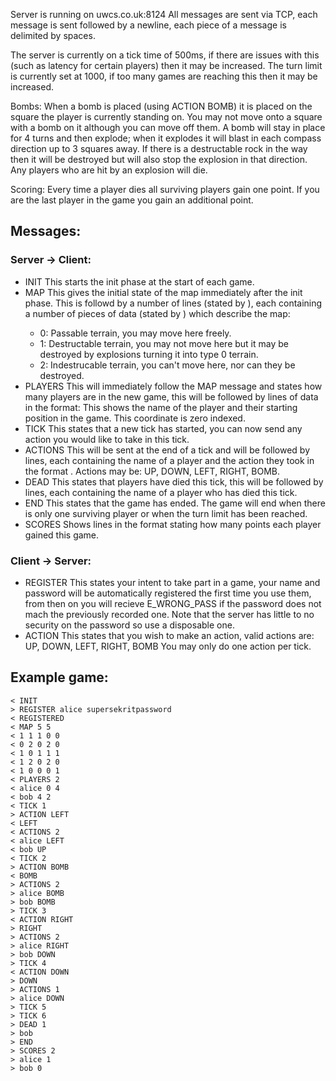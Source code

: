 Server is running on uwcs.co.uk:8124
All messages are sent via TCP, each message is sent followed by a newline, each piece of a message is delimited by spaces.

The server is currently on a tick time of 500ms, if there are issues with this (such as latency for certain players) then it may be increased.
The turn limit is currently set at 1000, if too many games are reaching this then it may be increased.

Bombs: When a bomb is placed (using ACTION BOMB) it is placed on the square the player is currently standing on.  You may not move onto a square with a bomb on it although you can move off them.  A bomb will stay in place for 4 turns and then explode; when it explodes it will blast in each compass direction up to 3 squares away.  If there is a destructable rock in the way then it will be destroyed but will also stop the explosion in that direction.  Any players who are hit by an explosion will die.

Scoring: Every time a player dies all surviving players gain one point.  If you are the last player in the game you gain an additional point.

## Messages: ##
### Server -> Client: ###
* INIT
	This starts the init phase at the start of each game.
* MAP <rows> <cols>
	This gives the initial state of the map immediately after the init phase.  This is followd by a number of lines (stated by <rows>), each containing a number of pieces of data (stated by <cols>) which describe the map:
	- 0:	Passable terrain, you may move here freely.
	- 1:	Destructable terrain, you may not move here but it may be destroyed by explosions turning it into type 0 terrain.
	- 2:	Indestrucable terrain, you can't move here, nor can they be destroyed.
* PLAYERS <num>
	This will immediately follow the MAP message and states how many players are in the new game, this will be followed by <num> lines of data in the format:
		<name> <row> <col>
	This shows the name of the player and their starting position in the game.  This coordinate is zero indexed.
* TICK <num>
	This states that a new tick has started, you can now send any action you would like to take in this tick.
* ACTIONS <num>
	This will be sent at the end of a tick and will be followed by <num> lines, each containing the name of a player and the action they took in the format <name> <action>.
	Actions may be: UP, DOWN, LEFT, RIGHT, BOMB.
* DEAD <num>
	This states that <num> players have died this tick, this will be followed by <num> lines, each containing the name of a player who has died this tick.
* END
	This states that the game has ended.  The game will end when there is only one surviving player or when the turn limit has been reached.
* SCORES <num>
	Shows <num> lines in the format <name> <points> stating how many points each player gained this game.

### Client -> Server: ###
* REGISTER <name> <password>
	This states your intent to take part in a game, your name and password will be automatically registered the first time you use them, from then on you will recieve E_WRONG_PASS if the password does not mach the previously recorded one.  Note that the server has little to no security on the password so use a disposable one.
* ACTION <action>
	This states that you wish to make an action, valid actions are:
	UP, DOWN, LEFT, RIGHT, BOMB
	You may only do one action per tick.


## Example game: ##

```
< INIT
> REGISTER alice supersekritpassword
< REGISTERED
< MAP 5 5
< 1 1 1 0 0
< 0 2 0 2 0
< 1 0 1 1 1
< 1 2 0 2 0
< 1 0 0 0 1
< PLAYERS 2
< alice 0 4
< bob 4 2
< TICK 1
> ACTION LEFT
< LEFT
< ACTIONS 2
< alice LEFT
< bob UP
< TICK 2
> ACTION BOMB
< BOMB
> ACTIONS 2
> alice BOMB
> bob BOMB
> TICK 3
< ACTION RIGHT
> RIGHT
> ACTIONS 2
> alice RIGHT
> bob DOWN
> TICK 4
< ACTION DOWN
> DOWN
> ACTIONS 1
> alice DOWN
> TICK 5
> TICK 6
> DEAD 1
> bob
> END
> SCORES 2
> alice 1
> bob 0
```
